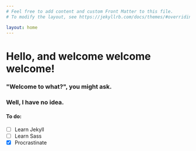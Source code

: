 ```yaml
---
# Feel free to add content and custom Front Matter to this file.
# To modify the layout, see https://jekyllrb.com/docs/themes/#overriding-theme-defaults

layout: home
---
```

# Hello, and welcome welcome welcome!
### "Welcome to what?", you might ask.
### Well, I have no idea.

#### To do:
* [ ] Learn Jekyll
* [ ] Learn Sass
* [x] Procrastinate